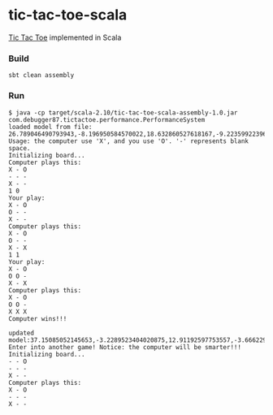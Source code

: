 # tic-tac-toe-scala
[Tic Tac Toe](https://en.wikipedia.org/wiki/Tic-tac-toe) implemented in Scala

### Build

```
sbt clean assembly
```

### Run

```
$ java -cp target/scala-2.10/tic-tac-toe-scala-assembly-1.0.jar com.debugger87.tictactoe.performance.PerformanceSystem
loaded model from file: 26.789046490793943,-8.196950584570022,18.632860527618167,-9.223599223967508
Usage: the computer use 'X', and you use 'O'. '-' represents blank space.
Initializing board...
Computer plays this:
X - O
- - -
X - -
1 0
Your play:
X - O
O - -
X - -
Computer plays this:
X - O
O - -
X - X
1 1
Your play:
X - O
O O -
X - X
Computer plays this:
X - O
O O -
X X X
Computer wins!!!

updated model:37.15085052145653,-3.2289523404020875,12.91192597753557,-3.6662290556788824
Enter into another game! Notice: the computer will be smarter!!!
Initializing board...
- - O
- - -
X - -
Computer plays this:
X - O
- - -
X - -
```
